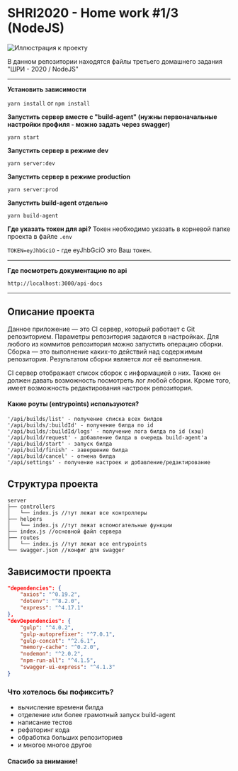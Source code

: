 # SHRI2020 - Home work #1/3 (NodeJS)

![Иллюстрация к проекту](https://github.com/bemdev/hw-shri-2020-1/tree/with-server/build/images/ci-server.jpg)

В данном репозитории находятся файлы третьего домашнего задания "ШРИ - 2020 / NodeJS"

___
**Установить зависимости**

`yarn install` or `npm install`

**Запустить сервер вместе с "build-agent" (нужны первоначальные настройки профиля - можно задать через swagger)**

`yarn start`

**Запустить сервер в режиме dev**

`yarn server:dev`

**Запустить сервер в режиме production**

`yarn server:prod`

**Запустить build-agent отдельно**

`yarn build-agent`

**Где указать токен для api?**
Токен необходимо указать в корневой папке проекта в файле `.env`

`TOKEN=eyJhbGciO` - где eyJhbGciO это Ваш токен.
___

**Где посмотреть документацию по api**

`http://localhost:3000/api-docs`

___

## Описание проекта
Данное приложение — это CI сервер, который работает с Git репозиторием. Параметры репозитория задаются в настройках.
Для любого из коммитов репозитория можно запустить операцию сборки. Сборка — это выполнение каких-то действий над содержимым репозитория. Результатом сборки является лог её выполнения.

CI сервер отображает список сборок с информацией о них. Также он должен давать возможность посмотреть лог любой сборки. Кроме того, имеет возможность редактирования настроек репозитория.

#### Какие роуты (entrypoints) используются?
```
'/api/builds/list' - получение списка всех билдов
'/api/builds/:buildId' - получение билда по id
'/api/builds/:buildId/logs' - получение лога билда по id (кэш)
'/api/build/request' - добавление билда в очередь build-agent'а
'/api/build/start' - запуск билда
'/api/build/finish' - завершение билда
'/api/build/cancel' - отмена билда
'/api/settings' - получение настроек и добавление/редактирование
```
## Структура проекта
```
server
├── controllers
│   └── index.js //тут лежат все контроллеры
├── helpers
│   └── index.js //тут лежат вспомогательные функции
├── index.js //основной файл сервера
├── routes
│   └── index.js //тут лежат все entrypoints
└── swagger.json //конфиг для swagger
```

## Зависимости проекта

```json
"dependencies": {
    "axios": "^0.19.2",
    "dotenv": "^8.2.0",
    "express": "^4.17.1"
},
"devDependencies": {
    "gulp": "^4.0.2",
    "gulp-autoprefixer": "^7.0.1",
    "gulp-concat": "^2.6.1",
    "memory-cache": "^0.2.0",
    "nodemon": "^2.0.2",
    "npm-run-all": "^4.1.5",
    "swagger-ui-express": "^4.1.3"
}
```

### Что хотелось бы пофиксить?
- вычисление времени билда
- отделение или более грамотный запуск build-agent
- написание тестов
- рефаторинг кода
- обработка больших репозиториев
- и многое многое другое

#### Спасибо за внимание!